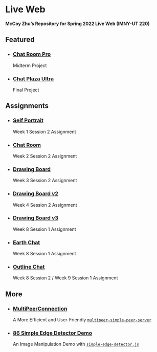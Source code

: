 # Live Web

**McCoy Zhu’s Repository for Spring 2022 Live Web (IMNY-UT 220)**

## Featured

- ### [Chat Room Pro](https://github.com/zhumingcheng697/Live-Web/tree/main/chat-room-pro)

  Midterm Project

- ### [Chat Plaza Ultra](https://github.com/zhumingcheng697/Live-Web/tree/main/chat-plaza-ultra)

  Final Project

## Assignments

- ### [Self Portrait](https://github.com/zhumingcheng697/Live-Web/tree/main/self-portrait)

  Week 1 Session 2 Assignment

- ### [Chat Room](https://github.com/zhumingcheng697/Live-Web/tree/main/chat-room)

  Week 2 Session 2 Assignment

- ### [Drawing Board](https://github.com/zhumingcheng697/Live-Web/tree/main/drawing-board)

  Week 3 Session 2 Assignment

- ### [Drawing Board v2](https://github.com/zhumingcheng697/Live-Web/tree/main/drawing-board-v2)

  Week 4 Session 2 Assignment

- ### [Drawing Board v3](https://github.com/zhumingcheng697/Live-Web/tree/main/drawing-board-v3)

  Week 8 Session 1 Assignment

- ### [Earth Chat](https://github.com/zhumingcheng697/Live-Web/tree/main/earth-chat)

  Week 8 Session 1 Assignment

- ### [Outline Chat](https://github.com/zhumingcheng697/Live-Web/tree/main/outline-chat)

  Week 8 Session 2 / Week 9 Session 1 Assignment

## More

- ### [MultiPeerConnection](https://github.com/zhumingcheng697/MultiPeerConnection)

  A More Efficient and User-Friendly [`multipeer-simple-peer-server`](https://github.com/vanevery/multipeer-simple-peer-server)

- ### [86 Simple Edge Detector Demo](https://zhumingcheng697.github.io/Live-Web/outline-chat/86.html)

  An Image Manipulation Demo with [`simple-edge-detector.js`](https://github.com/zhumingcheng697/Live-Web/blob/main/outline-chat/simple-edge-detector.js)

